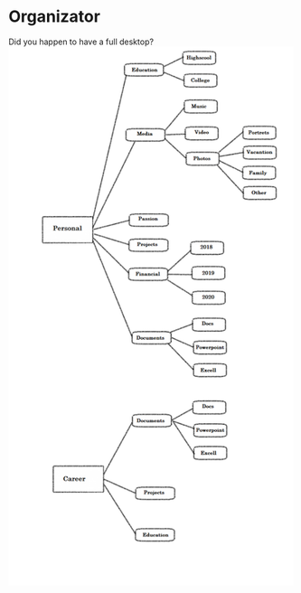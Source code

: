 # Organizator
Did you happen to have a full desktop?
![The Graphic Reprezentation of the root](https://github.com/BaltacMihai/Organizator/blob/main/GraficRoot.png?raw=true)

